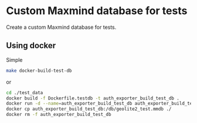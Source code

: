 # Custom Maxmind database for tests

Create a custom Maxmind database for tests.

## Using docker

Simple
```bash
make docker-build-test-db
```
or
```bash
cd ./test_data
docker build -f Dockerfile.testdb -t auth_exporter_build_test_db .
docker run -d --name=auth_exporter_build_test_db auth_exporter_build_test_db
docker cp auth_exporter_build_test_db:/db/geolite2_test.mmdb ./
docker rm -f auth_exporter_build_test_db
```
